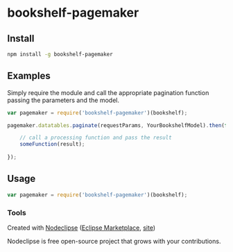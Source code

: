 

# bookshelf-pagemaker

## Install

```bash
npm install -g bookshelf-pagemaker
```

## Examples

Simply require the module and call the appropriate pagination function passing the parameters and the model.

```js
var pagemaker = require('bookshelf-pagemaker')(bookshelf);

pagemaker.datatables.paginate(requestParams, YourBookshelfModel).then(function(result) {

    // call a processing function and pass the result 
    someFunction(result);
	
});

```


## Usage

```js
var pagemaker = require('bookshelf-pagemaker')(bookshelf);
```


### Tools

Created with [Nodeclipse](https://github.com/Nodeclipse/nodeclipse-1)
 ([Eclipse Marketplace](http://marketplace.eclipse.org/content/nodeclipse), [site](http://www.nodeclipse.org))   

Nodeclipse is free open-source project that grows with your contributions.
